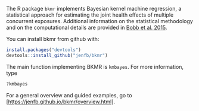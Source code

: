The R package `bkmr` implements Bayesian kernel machine regression, a statistical approach for estimating the joint health effects of multiple concurrent exposures. Additional information on the statistical methodology and on the computational details are provided in [Bobb et al. 2015](http://biostatistics.oxfordjournals.org/content/16/3/493).

You can install bkmr from github with:

```R
install.packages("devtools")
devtools::install_github("jenfb/bkmr")
```

The main function implementing BKMR is `kmbayes`. For more information, type

```R
?kmbayes
```

For a general overview and guided examples, go to [https://jenfb.github.io/bkmr/overview.html].
